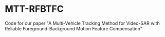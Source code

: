 # MTT-RFBTFC
Code for our paper "A Multi-Vehicle Tracking Method for Video-SAR with Reliable Foreground-Background Motion Feature Compensation"
